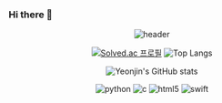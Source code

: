 ### Hi there 👋
<div align="center">
  
![header](https://capsule-render.vercel.app/api?type=Waving&text=Yeonjin's%20github)
  
[![Solved.ac 
  프로필](http://mazassumnida.wtf/api/generate_badge?boj=kyj030719)](https://solved.ac/kyj030719)
![Top Langs](https://github-readme-stats.vercel.app/api/top-langs/?username=yeonjin719&layout=compact&theme=tokyonight)

![Yeonjin's GitHub stats](https://github-readme-stats.vercel.app/api?username=yeonjin719&show_icons=true&theme=radical)

![python](https://img.shields.io/badge/python-3776AB.svg?&style=for-the-badge&logo=python&logoColor=white)
![c](https://img.shields.io/badge/c-A8B9CC.svg?&style=for-the-badge&logo=c&logoColor=white)
![html5](https://img.shields.io/badge/html5-E34F26.svg?&style=for-the-badge&logo=html5&logoColor=white)
![swift](https://img.shields.io/badge/swift-F05138.svg?&style=for-the-badge&logo=swift&logoColor=white)

</div>
<!--
**yeonjin719/yeonjin719** is a ✨ _special_ ✨ repository because its `README.md` (this file) appears on your GitHub profile.

Here are some ideas to get you started:

- 🔭 I’m currently working on ...
- 🌱 I’m currently learning ...
- 👯 I’m looking to collaborate on ...
- 🤔 I’m looking for help with ...
- 💬 Ask me about ...
- 📫 How to reach me: ...
- 😄 Pronouns: ...
- ⚡ Fun fact: ...
-->
